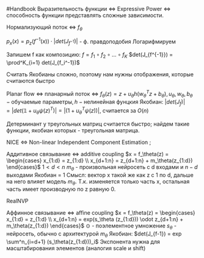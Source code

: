 #Handbook
Выразительность функции <=> Expressive Power <=> способность функции представлять сложные зависимости.

Нормализующий поток <=> $f_\theta$

$p_x(x) = p_z(f^{-1}(x)) \cdot |det(J_{f^{-1}})|$ - ф. правдоподобия
Логарифмируем

Запишем f как композицию:
$f = f_1 ∘ f_2 ∘ ... ∘f_K$
$det(J_{f^{-1}}) = \prod^K_{i=1} det(J_{f_i^-1})$ 

Считать Якобианы сложно, поэтому нам нужны отображения, которые считаются быстро

Planar flow <=> планарный поток <=> $f_\theta(z) = z+ u_\theta h (w_\theta^T z + b_\theta), u_\theta, w_\theta, b_\theta - \text{обучаемые параметры}, h - \text{нелинейная фунцкия}$ 
Якобиан: $|det(J_f)| = |det(\mathbb{1} + u_\theta \psi(z)^T)| = |(1 + u_\theta^T\psi(z))|$, считается за $O(n)$

Детерминант у треугольных матриц считается быстро; найдем такие функции, якобиан которых - треугольная матрица.


NICE <=> Non-linear Independent Component Estimation ; 

Аддитивное связывание <=> additive coupling
$x = f_\theta(z) = \begin{cases} x_{1:d} = z_{1:d} \\ x_{d+1:n} = z_{d+1:n} + m_\theta(z_{1:d}) \end{cases}$
$1 < d < n$
$m_\theta$ - произвольная нейросеть с d входами и $n-d$ выходами
Якобиан = 1
Смысл: вектор x такой же как z с 1 по d, дальше на него влияет модель $m_\theta$. Т.к. изменяется только часть x, остальная часть имеет производную по z равную 0.


RealNVP 

Аффинное связывание <=> affine coupling 
$x = f_\theta(z) = \begin{cases} x_{1:d} = z_{1:d} \\ x_{d+1:n} = exp(s_\theta (z_{1:d})) \odot z_{d+1:n} + m_\theta(z_{1:d}) \end{cases}$
$\odot$ - поэлементное умножение
$s_\theta$ - нейросеть, обычно с архитектурой $m_\theta$
Якобиан:
$det(J_{f-1}) = exp \sum^n_{i=d+1} (s_\theta(z_{1:d}))_i$
Экспонента нужна для масштабирования элементов (аналогия scale и shift)



